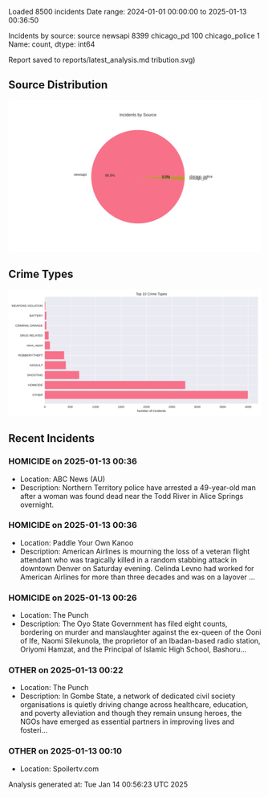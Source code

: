 
Loaded 8500 incidents
Date range: 2024-01-01 00:00:00 to 2025-01-13 00:36:50

Incidents by source:
source
newsapi           8399
chicago_pd         100
chicago_police       1
Name: count, dtype: int64

Report saved to reports/latest_analysis.md
tribution.svg)

## Source Distribution
![Source Distribution](images/source_distribution.svg)

## Crime Types
![Crime Types](images/crime_types.svg)

## Recent Incidents

### HOMICIDE on 2025-01-13 00:36
- Location: ABC News (AU)
- Description: Northern Territory police have arrested a 49-year-old man after a woman was found dead near the Todd River in Alice Springs overnight.


### HOMICIDE on 2025-01-13 00:36
- Location: Paddle Your Own Kanoo
- Description: American Airlines is mourning the loss of a veteran flight attendant who was tragically killed in a random stabbing attack in downtown Denver on Saturday evening. Celinda Levno had worked for American Airlines for more than three decades and was on a layover …


### HOMICIDE on 2025-01-13 00:26
- Location: The Punch
- Description: The Oyo State Government has filed eight counts, bordering on murder and manslaughter against the ex-queen of the Ooni of Ife, Naomi Silekunola, the proprietor of an Ibadan-based radio station, Oriyomi Hamzat, and the Principal of Islamic High School, Bashoru…


### OTHER on 2025-01-13 00:22
- Location: The Punch
- Description: In Gombe State, a network of dedicated civil society organisations is quietly driving change across healthcare, education, and poverty alleviation and though they remain unsung heroes, the NGOs have emerged as essential partners in improving lives and fosteri…


### OTHER on 2025-01-13 00:10
- Location: Spoilertv.com

Analysis generated at: Tue Jan 14 00:56:23 UTC 2025

